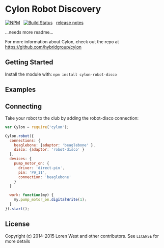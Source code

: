 # Cylon Robot Discovery

[![NPM](https://nodei.co/npm/cylon-robot-disco.svg?downloads=true&downloadRank=true)](https://nodei.co/npm/cylon-robot-disco/)&nbsp;&nbsp;
[![Build Status](https://secure.travis-ci.org/lorenwest/cylon-robot-disco.svg?branch=master)](https://travis-ci.org/lorenwest/cylon-robot-disco)&nbsp;&nbsp;
[release notes](https://github.com/lorenwest/cylon-robot-disco/blob/master/History.md)

...needs more readme...

For more information about Cylon, check out the repo at
https://github.com/hybridgroup/cylon

## Getting Started

Install the module with: `npm install cylon-robot-disco`

## Examples

## Connecting

Take your robot to the club by adding the robot-disco connection:

```javascript
var Cylon = require('cylon');

Cylon.robot({
  connections: {
    beaglebone: {adaptor: 'beaglebone' },
    disco: {adaptor: 'robot-disco' }
  },
  devices: {
    pump_motor_on: {
      driver: 'direct-pin',
      pin: 'P9_11',
      connection: 'beaglebone'
    }
  }

  work: function(my) {
    my.pump_motor_on.digitalWrite(1);
  }
}).start();
```

## License

Copyright (c) 2014-2015 Loren West and other contributors.
See `LICENSE` for more details
